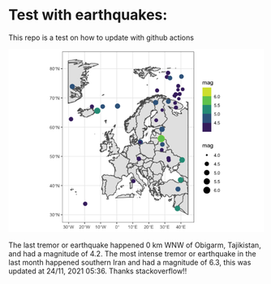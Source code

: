 <!-- README.md is generated from README.Rmd. Please edit that file -->

Test with earthquakes:
======================

This repo is a test on how to update with github actions

![](man/figures/README-unnamed-chunk-2-1.png)

The last tremor or earthquake happened 0 km WNW of Obigarm, Tajikistan,
and had a magnitude of 4.2. The most intense tremor or earthquake in the
last month happened southern Iran and had a magnitude of 6.3, this was
updated at 24/11, 2021 05:36. Thanks stackoverflow!!
